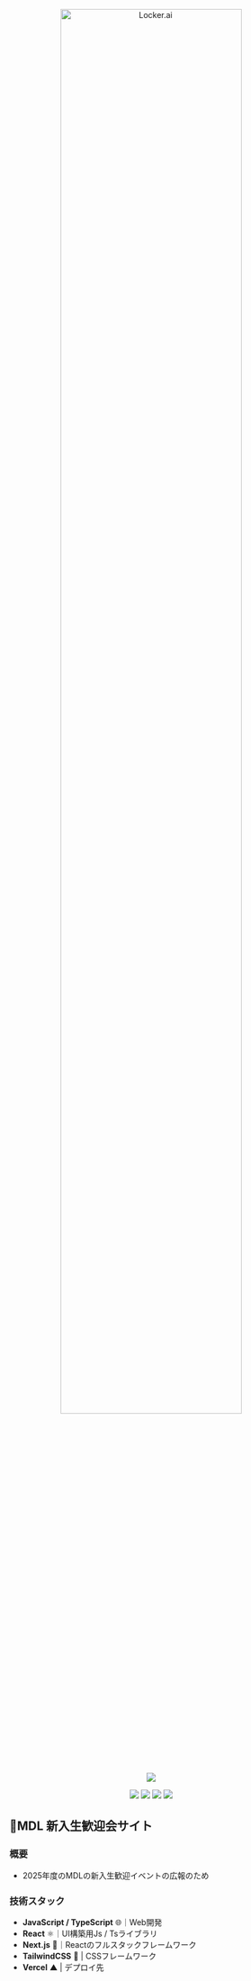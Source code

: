 
<p align="center" dir="auto">
  <picture>
    <source media="(prefers-color-scheme: dark)" srcset="https://github.com/Juna1013/mdl-welcome-site/blob/main/public/mdl-logo.png?raw=true">
    <source media="(prefers-color-scheme: light)" srcset="https://github.com/Juna1013/mdl-welcome-site/blob/main/public/mdl-logo.png?raw=true">
    <img src="https://github.com/Juna1013/mdl-welcome-site/blob/main/public/mdl-logo.png?raw=true" alt="Locker.ai" width="80%" height="auto" />
  </picture>
</p>

<div align="center">
  <a href="https://skillicons.dev">
    <img src="https://skillicons.dev/icons?i=javascript,typescript,react,nextjs,tailwindcss,vercel" /></br>
  </a>
</div>

<p align="center">
  <a>
    <img src="https://img.shields.io/badge/react-%2320232a.svg?style=for-the-badge&logo=react&logoColor=%2361DAFB">
    <img src="https://img.shields.io/badge/Next-black?style=for-the-badge&logo=next.js&logoColor=white"/>
    <img src="https://img.shields.io/badge/tailwindcss-%2338B2AC.svg?style=for-the-badge&logo=tailwind-css&logoColor=white">
    <img src="https://img.shields.io/badge/vercel-%23000000.svg?style=for-the-badge&logo=vercel&logoColor=white">
  </a>
</p>

## 🎉MDL 新入生歓迎会サイト

### 概要
- 2025年度のMDLの新入生歓迎イベントの広報のため

### 技術スタック
- **JavaScript / TypeScript** 🌐｜Web開発
- **React** ⚛️｜UI構築用Js / Tsライブラリ
- **Next.js** 🚀｜Reactのフルスタックフレームワーク
- **TailwindCSS** 🎨 | CSSフレームワーク
- **Vercel** ▲ | デプロイ先
